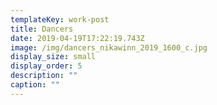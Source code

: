 ```yaml
---
templateKey: work-post
title: Dancers
date: 2019-04-19T17:22:19.743Z
image: /img/dancers_nikawinn_2019_1600_c.jpg
display_size: small
display_order: 5
description: ""
caption: ""
---
```

